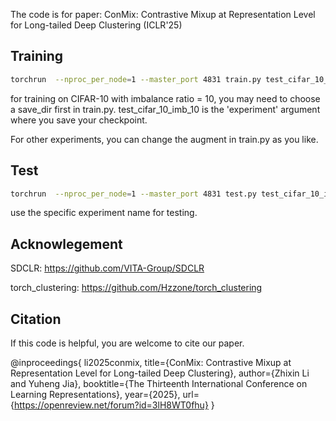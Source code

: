 The code is for paper: ConMix: Contrastive Mixup at Representation Level for Long-tailed Deep Clustering (ICLR'25)

## Training
```bash
torchrun  --nproc_per_node=1 --master_port 4831 train.py test_cifar_10_imb_10
```
for training on CIFAR-10 with imbalance ratio = 10, you may need to choose a save_dir first in train.py. 
test_cifar_10_imb_10 is the 'experiment' argument where you save your checkpoint.

For other experiments, you can change the augment in train.py as you like.

## Test
```bash
torchrun  --nproc_per_node=1 --master_port 4831 test.py test_cifar_10_imb_10
```
use the specific experiment name for testing.
## Acknowlegement
SDCLR: https://github.com/VITA-Group/SDCLR

torch_clustering: https://github.com/Hzzone/torch_clustering

## Citation
If this code is helpful, you are welcome to cite our paper.

@inproceedings{
li2025conmix,
title={ConMix: Contrastive Mixup at Representation Level for Long-tailed Deep Clustering},
author={Zhixin Li and Yuheng Jia},
booktitle={The Thirteenth International Conference on Learning Representations},
year={2025},
url={https://openreview.net/forum?id=3lH8WT0fhu}
}
